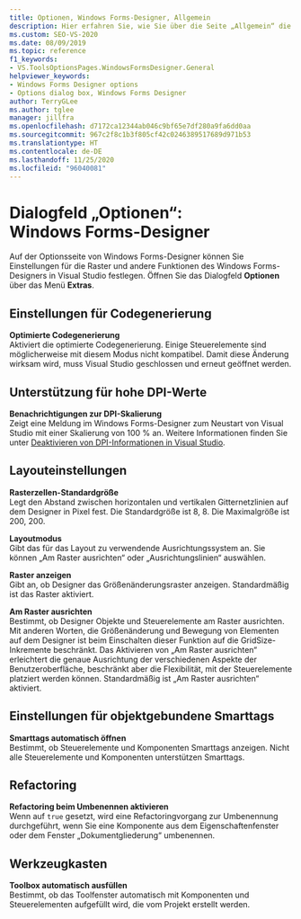 ```yaml
---
title: Optionen, Windows Forms-Designer, Allgemein
description: Hier erfahren Sie, wie Sie über die Seite „Allgemein“ die Einstellungen für Raster und andere Features des Windows Forms-Designers in Visual Studio festlegen.
ms.custom: SEO-VS-2020
ms.date: 08/09/2019
ms.topic: reference
f1_keywords:
- VS.ToolsOptionsPages.WindowsFormsDesigner.General
helpviewer_keywords:
- Windows Forms Designer options
- Options dialog box, Windows Forms Designer
author: TerryGLee
ms.author: tglee
manager: jillfra
ms.openlocfilehash: d7172ca12344ab046c9bf65e7df280a9fa6dd0aa
ms.sourcegitcommit: 967c2f8c1b3f805cf42c0246389517689d971b53
ms.translationtype: HT
ms.contentlocale: de-DE
ms.lasthandoff: 11/25/2020
ms.locfileid: "96040081"
---
```

# <a name="options-dialog-box-windows-forms-designer"></a>Dialogfeld „Optionen“: Windows Forms-Designer

Auf der Optionsseite von Windows Forms-Designer können Sie Einstellungen für die Raster und andere Funktionen des Windows Forms-Designers in Visual Studio festlegen. Öffnen Sie das Dialogfeld **Optionen** über das Menü **Extras**.

## <a name="code-generation-settings"></a>Einstellungen für Codegenerierung

**Optimierte Codegenerierung**\
Aktiviert die optimierte Codegenerierung. Einige Steuerelemente sind möglicherweise mit diesem Modus nicht kompatibel. Damit diese Änderung wirksam wird, muss Visual Studio geschlossen und erneut geöffnet werden.

## <a name="high-dpi-support"></a>Unterstützung für hohe DPI-Werte

**Benachrichtigungen zur DPI-Skalierung**\
Zeigt eine Meldung im Windows Forms-Designer zum Neustart von Visual Studio mit einer Skalierung von 100 % an. Weitere Informationen finden Sie unter [Deaktivieren von DPI-Informationen in Visual Studio](/dotnet/framework/winforms/disable-dpi-awareness-visual-studio).

## <a name="layout-settings"></a>Layouteinstellungen

**Rasterzellen-Standardgröße**\
Legt den Abstand zwischen horizontalen und vertikalen Gitternetzlinien auf dem Designer in Pixel fest. Die Standardgröße ist 8, 8. Die Maximalgröße ist 200, 200.

**Layoutmodus**\
Gibt das für das Layout zu verwendende Ausrichtungssystem an. Sie können „Am Raster ausrichten“ oder „Ausrichtungslinien“ auswählen.

**Raster anzeigen**\
Gibt an, ob Designer das Größenänderungsraster anzeigen. Standardmäßig ist das Raster aktiviert.

**Am Raster ausrichten**\
Bestimmt, ob Designer Objekte und Steuerelemente am Raster ausrichten. Mit anderen Worten, die Größenänderung und Bewegung von Elementen auf dem Designer ist beim Einschalten dieser Funktion auf die GridSize-Inkremente beschränkt. Das Aktivieren von „Am Raster ausrichten“ erleichtert die genaue Ausrichtung der verschiedenen Aspekte der Benutzeroberfläche, beschränkt aber die Flexibilität, mit der Steuerelemente platziert werden können. Standardmäßig ist „Am Raster ausrichten“ aktiviert.

## <a name="object-bound-smart-tag-settings"></a>Einstellungen für objektgebundene Smarttags

**Smarttags automatisch öffnen**\
Bestimmt, ob Steuerelemente und Komponenten Smarttags anzeigen. Nicht alle Steuerelemente und Komponenten unterstützen Smarttags.

## <a name="refactoring"></a>Refactoring

**Refactoring beim Umbenennen aktivieren**\
Wenn auf `true` gesetzt, wird eine Refactoringvorgang zur Umbenennung durchgeführt, wenn Sie eine Komponente aus dem Eigenschaftenfenster oder dem Fenster „Dokumentgliederung“ umbenennen.

## <a name="toolbox"></a>Werkzeugkasten

**Toolbox automatisch ausfüllen**\
Bestimmt, ob das Toolfenster automatisch mit Komponenten und Steuerelementen aufgefüllt wird, die vom Projekt erstellt werden.
